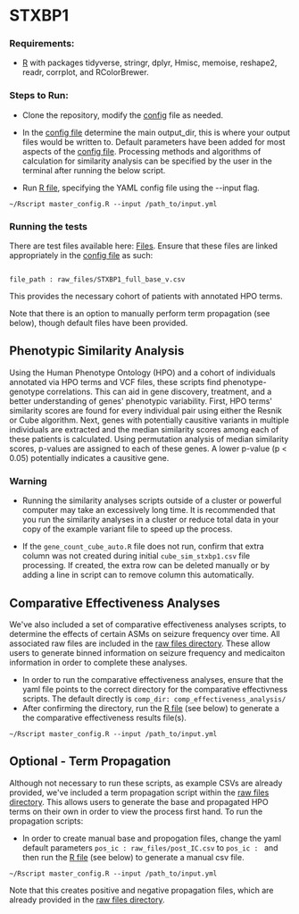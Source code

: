 # STXBP1

### Requirements:
* [R](https://www.r-project.org/) with packages tidyverse, stringr, dplyr, Hmisc, memoise, reshape2, readr, corrplot, and RColorBrewer.

### Steps to Run:
* Clone the repository, modify the [config](https://github.com/helbig-lab/STXBP1/blob/master/input.yml) file as needed.

* In the [config file](https://github.com/helbig-lab/SCN2A/blob/master/input.yml) determine the main output_dir, this is where your output files would be written to.  Default parameters have been added for most aspects of the [config file](https://github.com/helbig-lab/STXBP1/blob/master/input.yml). Processing methods and algorithms of calculation for similarity analysis can be specified by the user in the terminal after running the below script. 

* Run [R file](https://github.com/helbig-lab/STXBP1/blob/master/master_config.R), specifying the YAML config file using the --input flag.

```
~/Rscript master_config.R --input /path_to/input.yml
```

### Running the tests
There are test files available here: [Files](https://github.com/helbig-lab/STXBP1/tree/master/raw_files). Ensure that these files are linked appropriately in the [config file](https://github.com/helbig-lab/STXBP1/blob/master/input.yml) as such:

```

file_path : raw_files/STXBP1_full_base_v.csv

```

This provides the necessary cohort of patients with annotated HPO terms.

Note that there is an option to manually perform term propagation (see below), though default files have been provided.

## Phenotypic Similarity Analysis
Using the Human Phenotype Ontology (HPO) and a cohort of individuals annotated via HPO terms and VCF files, these scripts find phenotype-genotype correlations. This can aid in gene discovery, treatment, and a better understanding of genes' phenotypic variability. First, HPO terms' similarity scores are found for every individual pair using either the Resnik or Cube algorithm. Next, genes with potentially causitive variants in multiple individuals are extracted and the median similarity scores among each of these patients is calculated. Using permutation analysis of median similarity scores, p-values are assigned to each of these genes. A lower p-value (p < 0.05) potentially indicates a causitive gene.

### Warning
* Running the similarity analyses scripts outside of a cluster or powerful computer may take an excessively long time.  It is recommended that you run the similarity analyses in a cluster or reduce total data in your copy of the example variant file to speed up the process.

* If the ```gene_count_cube_auto.R``` file does not run, confirm that extra column was not created during initial ```cube_sim_stxbp1.csv``` file processing.  If created, the extra row can be deleted manually or by adding a line in script can to remove column this automatically.

## Comparative Effectiveness Analyses
We've also included a set of comparative effectiveness analyses scripts, to determine the effects of certain ASMs on seizure frequency over time. All associated raw files are included in the [raw files directory](https://github.com/helbig-lab/STXBP1/tree/master/raw_files). These allow users to generate binned information on seizure frequency and medicaiton information in order to complete these analyses.

* In order to run the comparative effectiveness analyses, ensure that the yaml file points to the correct directory for the comparative effectivness scripts. The default directly is ``` comp_dir: comp_effectiveness_analysis/ ``` 
* After confirming the directory, run the [R file](https://github.com/helbig-lab/STXBP1/blob/master/master_config.R) (see below) to generate a the comparative effectiveness results file(s).

```
~/Rscript master_config.R --input /path_to/input.yml
```

## Optional - Term Propagation
Although not necessary to run these scripts, as example CSVs are already provided, we've included a term propagation script within the [raw files directory](https://github.com/helbig-lab/STXBP1/tree/master/raw_files). This allows users to generate the base and propagated HPO terms on their own in order to view the process first hand. To run the propagation scripts:

* In order to create manual base and propogation files, change the yaml default parameters ``` pos_ic : raw_files/post_IC.csv ``` to ``` pos_ic :  ``` and then run the [R file](https://github.com/helbig-lab/STXBP1/blob/master/master_config.R) (see below) to generate a manual csv file.

```
~/Rscript master_config.R --input /path_to/input.yml
```

Note that this creates positive and negative propagation files, which are already provided in the [raw files directory](https://github.com/helbig-lab/STXBP1/tree/master/raw_files).

